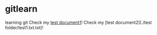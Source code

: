 # gitlearn
learning git
Check my [test document1](./test/log.txt)!
Check my [test document2](./test folder/test1.txt.txt)!

